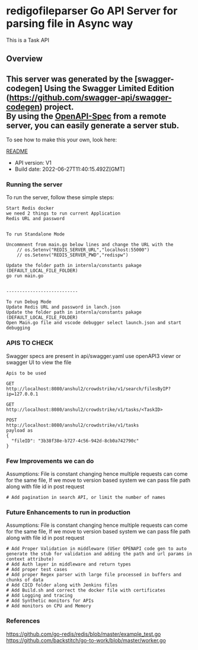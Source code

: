 # redigofileparser Go API Server for parsing file in Async way

This is a Task API

## Overview
This server was generated by the [swagger-codegen] Using the Swagger Limited Edition
(https://github.com/swagger-api/swagger-codegen) project.  
By using the [OpenAPI-Spec](https://github.com/OAI/OpenAPI-Specification) from a remote server, you can easily generate a server stub.  
-

To see how to make this your own, look here:

[README](https://github.com/swagger-api/swagger-codegen/blob/master/README.md)

- API version: V1
- Build date: 2022-06-27T11:40:15.492Z[GMT]


### Running the server
To run the server, follow these simple steps:

```
Start Redis docker 
we need 2 things to run current Application 
Redis URL and password


To run Standalone Mode

Uncommnent from main.go below lines and change the URL with the 
	// os.Setenv("REDIS_SERVER_URL","localhost:55000")
	// os.Setenv("REDIS_SERVER_PWD","redispw")

Update the folder path in internla/constants pakage (DEFAULT_LOCAL_FILE_FOLDER)
go run main.go


---------------------------

To run Debug Mode
Update Redis URL and password in lanch.json
Update the folder path in internla/constants pakage (DEFAULT_LOCAL_FILE_FOLDER)
Open Main.go file and vscode debugger select launch.json and start debugging

```


### APIS TO CHECK
Swagger specs are present in api/swagger.yaml
use openAPI3 viewr or swagger UI to view the file
```
Apis to be used 

GET 
http://localhost:8080/anshul2/crowdstrike/v1/search/filesByIP?ip=127.0.0.1

GET
http://localhost:8080/anshul2/crowdstrike/v1/tasks/<TaskID>

POST
http://localhost:8080/anshul2/crowdstrike/v1/tasks
payload as 
{
  "fileID": "3b38f38e-b727-4c56-942d-8cb0a742790c"
}
```

### Few Improvements we can do 

Assumptions: 
File is constant changing hence multiple requests can come for the same file, If we move to version based system we can pass file path along with file id in post request

```
# Add pagination in search API, or limit the number of names 
```

### Future Enhancements to run in production

Assumptions: 
File is constant changing hence multiple requests can come for the same file, If we move to version based system we can pass file path along with file id in post request

```
# Add Proper Validation in middleware (USer OPENAPI code gen to auto generate the stub for validation and adding the path and url params in context attribute)
# Add Auth layer in middleware and return types
# Add proper test cases
# Add proper Regex parser with large file processed in buffers and chunks of data
# Add CICD folder along with Jenkins files
# Add Build.sh and correct the docker file with certificates 
# Add Logging and tracing 
# Add Synthetic monitors for APIs
# Add monitors on CPU and Memory
```



### References
https://github.com/go-redis/redis/blob/master/example_test.go
https://github.com/backstitch/go-to-work/blob/master/worker.go

